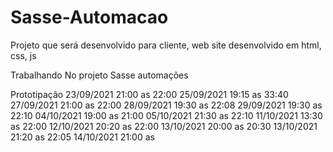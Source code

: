 # Sasse-Automacao

Projeto que será desenvolvido para cliente, web site desenvolvido em html, css, js


Trabalhando No projeto Sasse automações

Prototipação
23/09/2021  21:00    as    22:00 
25/09/2021  19:15    as    33:40
27/09/2021  21:00    as    22:00
28/09/2021  19:30    as    22:08
29/09/2021  19:30    as    22:10
04/10/2021  19:00    as    21:00
05/10/2021  21:30    as    22:10
11/10/2021  13:30    as    22:00
12/10/2021  20:20    as    22:00
13/10/2021  20:00    as    20:30
13/10/2021  21:20    as    22:05
14/10/2021  21:00    as